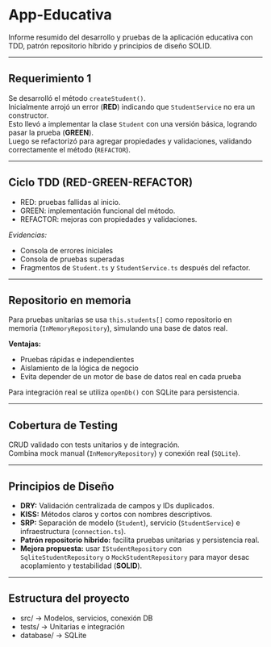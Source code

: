# App-Educativa

Informe resumido del desarrollo y pruebas de la aplicación educativa con TDD, patrón repositorio híbrido y principios de diseño SOLID.

---

## Requerimiento 1

Se desarrolló el método `createStudent()`.  
Inicialmente arrojó un error (**RED**) indicando que `StudentService` no era un constructor.  
Esto llevó a implementar la clase `Student` con una versión básica, logrando pasar la prueba (**GREEN**).  
Luego se refactorizó para agregar propiedades y validaciones, validando correctamente el método (`REFACTOR`).

---

## Ciclo TDD (RED-GREEN-REFACTOR)

- RED: pruebas fallidas al inicio.
- GREEN: implementación funcional del método.
- REFACTOR: mejoras con propiedades y validaciones.

_Evidencias:_  
- Consola de errores iniciales  
- Consola de pruebas superadas  
- Fragmentos de `Student.ts` y `StudentService.ts` después del refactor.

---

## Repositorio en memoria

Para pruebas unitarias se usa `this.students[]` como repositorio en memoria (`InMemoryRepository`), simulando una base de datos real.

**Ventajas:**  
- Pruebas rápidas e independientes  
- Aislamiento de la lógica de negocio  
- Evita depender de un motor de base de datos real en cada prueba

Para integración real se utiliza `openDb()` con SQLite para persistencia.

---

## Cobertura de Testing

CRUD validado con tests unitarios y de integración.  
Combina mock manual (`InMemoryRepository`) y conexión real (`SQLite`).

---

## Principios de Diseño

- **DRY:** Validación centralizada de campos y IDs duplicados.
- **KISS:** Métodos claros y cortos con nombres descriptivos.
- **SRP:** Separación de modelo (`Student`), servicio (`StudentService`) e infraestructura (`connection.ts`).
- **Patrón repositorio híbrido:** facilita pruebas unitarias y persistencia real.
- **Mejora propuesta:** usar `IStudentRepository` con `SqliteStudentRepository` o `MockStudentRepository` para mayor desac acoplamiento y testabilidad (**SOLID**).

---

## Estructura del proyecto

- src/ -> Modelos, servicios, conexión DB
- tests/ -> Unitarias e integración
- database/ -> SQLite

